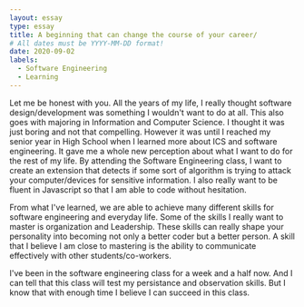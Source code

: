 ```yaml
---
layout: essay
type: essay
title: A beginning that can change the course of your career/
# All dates must be YYYY-MM-DD format!
date: 2020-09-02
labels:
  - Software Engineering
  - Learning
---
```




Let me be honest with you. All the years of my life, I really thought software design/development was something I wouldn't want to do at all. This also goes with majoring in Information and Computer Science. I thought it was just boring and not that compelling. However it was until I reached my senior year in High School when I learned more about ICS and software engineering. It gave me a whole new perception about what I want to do for the rest of my life. By attending the Software Engineering class, I want to create an extension that detects if some sort of algorithm is trying to attack your computer/devices for sensitive information. I also really want to be fluent in Javascript so that I am able to code without hesitation. 



From what I've learned, we are able to achieve many different skills for software engineering and everyday life. Some of the skills I really want to master is organization and Leadership. These skills can really shape your personality into becoming not only a better coder but a better person. A skill that I believe I am close to mastering is the ability to communicate effectively with other students/co-workers. 


I've been in the software engineering class for a week and a half now. And I can tell that this class will test my persistance and observation skills. But I know that with enough time I believe I can succeed in this class. 

